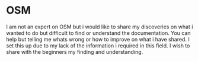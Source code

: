 # OSM
I am not an expert on OSM but i would like to share my discoveries on what i wanted to do but difficult to find or understand the documentation. You can help but telling me whats wrong or how to improve on what i have shared. I set this up due to my lack of the information i required in this field. I wish to share with the beginners my finding and understanding.
